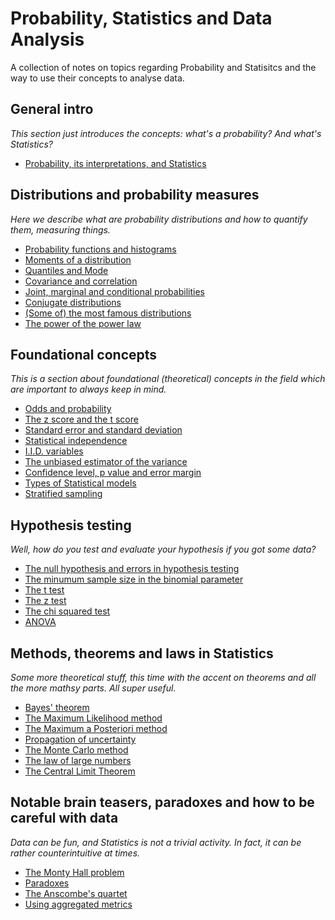 # Probability, Statistics and Data Analysis

A collection of notes on topics regarding Probability and Statisitcs and the way to use their concepts to analyse data.


## General intro

*This section just introduces the concepts: what's a probability? And what's Statistics?*

* [Probability, its interpretations, and Statistics](http://nbviewer.jupyter.org/github/martinapugliese/tales-science-data/blob/master/prob-stats-data-analysis/prob-interpretations-stats.ipynb)


## Distributions and probability measures

*Here we describe what are probability distributions and how to quantify them, measuring things.*

* [Probability functions and histograms](http://nbviewer.jupyter.org/github/martinapugliese/tales-science-data/blob/master/prob-stats-data-analysis/distributions-measures/probfunctions-histograms.ipynb)
* [Moments of a distribution](http://nbviewer.jupyter.org/github/martinapugliese/tales-science-data/blob/master/prob-stats-data-analysis/distributions-measures/moments.ipynb)
* [Quantiles and Mode](http://nbviewer.jupyter.org/github/martinapugliese/tales-science-data/blob/master/prob-stats-data-analysis/distributions-measures/quantiles-mode.ipynb)
* [Covariance and correlation](http://nbviewer.jupyter.org/github/martinapugliese/tales-science-data/blob/master/prob-stats-data-analysis/distributions-measures/covariance-correlation.ipynb)
* [Joint, marginal and conditional probabilities](http://nbviewer.jupyter.org/github/martinapugliese/tales-science-data/blob/master/prob-stats-data-analysis/distributions-measures/joint-marg-conditional-prob.ipynb)
* [Conjugate distributions](http://nbviewer.jupyter.org/github/martinapugliese/tales-science-data/blob/master/prob-stats-data-analysis/distributions-measures/conjugate-dist.ipynb)
* [(Some of) the most famous distributions](http://nbviewer.jupyter.org/github/martinapugliese/tales-science-data/blob/master/prob-stats-data-analysis/distributions-measures/famous-distributions.ipynb)
* [The power of the power law](http://nbviewer.jupyter.org/github/martinapugliese/tales-science-data/blob/master/prob-stats-data-analysis/distributions-measures/power-law.ipynb)


## Foundational concepts

*This is a section about foundational (theoretical) concepts in the field which are important to always keep in mind.*

* [Odds and probability](http://nbviewer.jupyter.org/github/martinapugliese/tales-science-data/blob/master/prob-stats-data-analysis/concepts/odds-prob.ipynb)
* [The z score and the t score](http://nbviewer.jupyter.org/github/martinapugliese/tales-science-data/blob/master/prob-stats-data-analysis/concepts/z-score-t-score.ipynb)
* [Standard error and standard deviation](http://nbviewer.jupyter.org/github/martinapugliese/tales-science-data/blob/master/prob-stats-data-analysis/concepts/sd-se.ipynb)
* [Statistical independence](http://nbviewer.jupyter.org/github/martinapugliese/tales-science-data/blob/master/prob-stats-data-analysis/concepts/independence.ipynb)
* [I.I.D. variables](http://nbviewer.jupyter.org/github/martinapugliese/tales-science-data/blob/master/prob-stats-data-analysis/concepts/iid.ipynb)
* [The unbiased estimator of the variance](http://nbviewer.jupyter.org/github/martinapugliese/tales-science-data/blob/master/prob-stats-data-analysis/concepts/unbiased-estimator-varstd.ipynb)
* [Confidence level, p value and error margin](http://nbviewer.jupyter.org/github/martinapugliese/tales-science-data/blob/master/prob-stats-data-analysis/concepts/cl-p-error-margin.ipynb)
* [Types of Statistical models](http://nbviewer.jupyter.org/github/martinapugliese/tales-science-data/blob/master/prob-stats-data-analysis/concepts/statistical-models.ipynb)
* [Stratified sampling](http://nbviewer.jupyter.org/github/martinapugliese/tales-science-data/blob/master/prob-stats-data-analysis/concepts/stratified-sampling.ipynb)


## Hypothesis testing

*Well, how do you test and evaluate your hypothesis if you got some data?*

* [The null hypothesis and errors in hypothesis testing](http://nbviewer.jupyter.org/github/martinapugliese/tales-science-data/blob/master/prob-stats-data-analysis/testing/null-hyp-error-types.ipynb)
* [The minumum sample size in the binomial parameter](http://nbviewer.jupyter.org/github/martinapugliese/tales-science-data/blob/master/prob-stats-data-analysis/testing/binomial-param-sample-size.ipynb)
* [The t test](http://nbviewer.jupyter.org/github/martinapugliese/tales-science-data/blob/master/prob-stats-data-analysis/testing/t-test.ipynb)
* [The z test](http://nbviewer.jupyter.org/github/martinapugliese/tales-science-data/blob/master/prob-stats-data-analysis/testing/z-test.ipynb)
* [The chi squared test](http://nbviewer.jupyter.org/github/martinapugliese/tales-science-data/blob/master/prob-stats-data-analysis/testing/chi-squared.ipynb)
* [ANOVA](http://nbviewer.jupyter.org/github/martinapugliese/tales-science-data/blob/master/prob-stats-data-analysis/testing/anova.ipynb)


## Methods, theorems and laws in Statistics

*Some more theoretical stuff, this time with the accent on theorems and all the more mathsy parts. All super useful.*

* [Bayes' theorem](http://nbviewer.jupyter.org/github/martinapugliese/tales-science-data/blob/master/prob-stats-data-analysis/distributions-measures/bayes.ipynb)
* [The Maximum Likelihood method](http://nbviewer.jupyter.org/github/martinapugliese/tales-science-data/blob/master/prob-stats-data-analysis/methods-theorems-laws/mle.ipynb)
* [The Maximum a Posteriori method](http://nbviewer.jupyter.org/github/martinapugliese/tales-science-data/blob/master/prob-stats-data-analysis/methods-theorems-laws/map.ipynb)
* [Propagation of uncertainty](http://nbviewer.jupyter.org/github/martinapugliese/tales-science-data/blob/master/prob-stats-data-analysis/methods-theorems-laws/error-propagation.ipynb)
* [The Monte Carlo method](http://nbviewer.jupyter.org/github/martinapugliese/tales-science-data/blob/master/prob-stats-data-analysis/methods-theorems-laws/monte-carlo.ipynb)
* [The law of large numbers](http://nbviewer.jupyter.org/github/martinapugliese/tales-science-data/blob/master/prob-stats-data-analysis/methods-theorems-laws/lln.ipynb)
* [The Central Limit Theorem](http://nbviewer.jupyter.org/github/martinapugliese/tales-science-data/blob/master/prob-stats-data-analysis/methods-theorems-laws/clt.ipynb)


## Notable brain teasers, paradoxes and how to be careful with data

*Data can be fun, and Statistics is not a trivial activity. In fact, it can be rather counterintuitive at times.*

* [The Monty Hall problem](http://nbviewer.jupyter.org/github/martinapugliese/tales-science-data/blob/master/prob-stats-data-analysis/brain-teasers-paradoxes-carefulness/monty-hall.ipynb)
* [Paradoxes](http://nbviewer.jupyter.org/github/martinapugliese/tales-science-data/blob/master/prob-stats-data-analysis/brain-teasers-paradoxes-carefulness/paradoxes.ipynb)
* [The Anscombe's quartet](http://nbviewer.jupyter.org/github/martinapugliese/tales-science-data/blob/master/prob-stats-data-analysis/brain-teasers-paradoxes-carefulness/anscombes-quartet.ipynb)
* [Using aggregated metrics](http://nbviewer.jupyter.org/github/martinapugliese/tales-science-data/blob/master/prob-stats-data-analysis/brain-teasers-paradoxes-carefulness/use-of-aggregated-metrics.ipynb)
